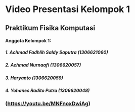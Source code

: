 # Video Presentasi Kelompok 1
## Praktikum Fisika Komputasi

#### Anggota Kelompok 1:

##### 1. Achmad Fadhlih Saldy Saputra (1306621060)
##### 2. Achmad Nurnaafi (1306620057)
##### 3. Haryanto (1306620059)
##### 4. Yohanes Radito Putra (1306620048)

### (https://youtu.be/MNFnoxDwiAg)
